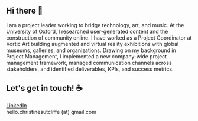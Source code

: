 ## Hi there 👋  

I am a project leader working to bridge technology, art, and music. At the University of Oxford, I researched user-generated content and the construction of community online. I have worked as a Project Coordinator at Vortic Art building augmented and virtual reality exhibitions with global museums, galleries, and organizations. Drawing on my background in Project Management, I implemented a new company-wide project management framework, managed communication channels across stakeholders, and identified deliverables, KPIs, and success metrics.

## Let's get in touch! ☕️

[LinkedIn](https://www.linkedin.com/in/christinesutcliffe/) \
hello.christinesutcliffe (at) gmail.com
